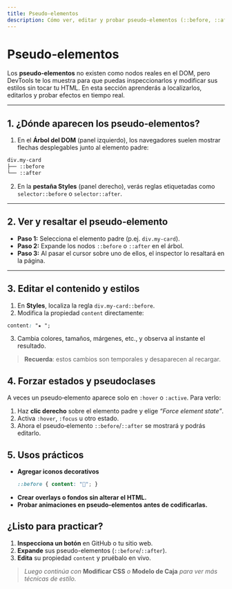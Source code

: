 ```yaml
---
title: Pseudo‑elementos
description: Cómo ver, editar y probar pseudo‑elementos (::before, ::after, etc.) desde el Panel de Elementos.
---
```


#  Pseudo‑elementos 

Los **pseudo‑elementos** no existen como nodos reales en el DOM, pero DevTools te los muestra para que puedas inspeccionarlos y modificar sus estilos sin tocar tu HTML. En esta sección aprenderás a localizarlos, editarlos y probar efectos en tiempo real.

---

## 1. ¿Dónde aparecen los pseudo‑elementos?

1. En el **Árbol del DOM** (panel izquierdo), los navegadores suelen mostrar flechas desplegables junto al elemento padre:

```markdown
div.my-card  
├── ::before  
└── ::after  
```

2. En la **pestaña Styles** (panel derecho), verás reglas etiquetadas como `selector::before` o `selector::after`.

---

## 2. Ver y resaltar el pseudo‑elemento

- **Paso 1:** Selecciona el elemento padre (p.ej. `div.my-card`).  
- **Paso 2:** Expande los nodos `::before` o `::after` en el árbol.  
- **Paso 3:** Al pasar el cursor sobre uno de ellos, el inspector lo resaltará en la página.

---

## 3. Editar el contenido y estilos

1. En **Styles**, localiza la regla `div.my-card::before`.  
2. Modifica la propiedad `content` directamente:
```css
content: "★ ";
```
3. Cambia colores, tamaños, márgenes, etc., y observa al instante el resultado.  

> **Recuerda**: estos cambios son temporales y desaparecen al recargar.  

## 4. Forzar estados y pseudoclases  
A veces un pseudo‑elemento aparece solo en `:hover` o `:active`. Para verlo:  

1. Haz **clic derecho** sobre el elemento padre y elige *“Force element state”*.  
2. Activa `:hover`, `:focus` u otro estado.  
3. Ahora el pseudo‑elemento `::before`/`::after` se mostrará y podrás editarlo.  

## 5. Usos prácticos  

- **Agregar iconos decorativos**  
  ```css
  ::before { content: "🔔"; }
  ```
- **Crear overlays o fondos sin alterar el HTML.**  
- **Probar animaciones en pseudo‑elementos antes de codificarlas.**  

## ¿Listo para practicar?  

1. **Inspecciona un botón** en GitHub o tu sitio web.  
2. **Expande** sus pseudo-elementos (`::before`/`::after`).  
3. **Edita** su propiedad `content` y pruébalo en vivo.  

> *Luego continúa con* **Modificar CSS** *o* **Modelo de Caja** *para ver más técnicas de estilo.*  